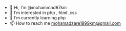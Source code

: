 - 👋 Hi, I’m @mohammad87km
- 👀 I’m interested in php , html ,css 
- 🌱 I’m currently learning php 
- 📫 How to reach me mohamadzare1999km@gmail.com

<!---
mohammad87km/mohammad87km is a ✨ special ✨ repository because its `README.md` (this file) appears on your GitHub profile.
You can click the Preview link to take a look at your changes.
--->
